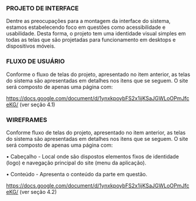 ### PROJETO DE INTERFACE

 Dentre as preocupações para a montagem da interface do sistema, estamos estabelecendo foco em questões como acessibilidade e usabilidade. Desta forma, o projeto tem uma identidade visual simples em todas as telas que são projetadas para funcionamento em desktops e dispositivos móveis.
 
### FLUXO DE USUÁRIO

 Conforme o fluxo de telas do projeto, apresentado no item anterior, as telas do sistema são apresentadas em detalhes nos itens que se seguem. O site será composto de apenas uma página com:

https://docs.google.com/document/d/1ynxkpoybFS2x1ijKSaJGWLoOPmJfceKG/     (ver seção 4.1)

### WIREFRAMES
  Conforme  fluxo  de  telas  do  projeto,  apresentado  no  item  anterior,  as  telas  do  sistema  são apresentadas em detalhes nos itens que se seguem. O site será    composto de apenas uma página com:

•	Cabeçalho - Local onde são dispostos elementos fixos de identidade (logo) e navegação principal do site (menu da aplicação).

•	Conteúdo - Apresenta o conteúdo da parte em questão.

https://docs.google.com/document/d/1ynxkpoybFS2x1ijKSaJGWLoOPmJfceKG/     (ver seção 4.2)
   
